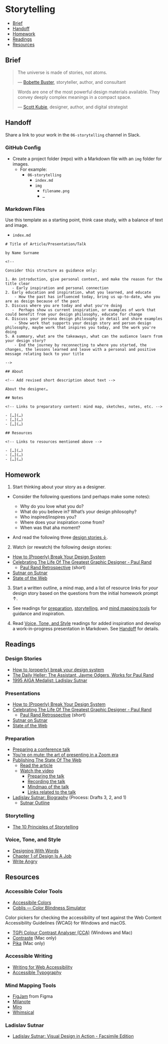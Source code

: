 # Storytelling

- [Brief](#brief)
- [Handoff](#handoff)
- [Homework](#homework)
- [Readings](#Readings)
- [Resources](#Resources)

## Brief

> The universe is made of stories, not atoms.
>
> — [Bobette Buster](http://www.bobettebuster.com), storyteller, author, and consultant

> Words are one of the most powerful design materials available. They convey deeply complex meanings in a compact space.
>
> — [Scott Kubie](https://alistapart.com/article/writing-for-designers-excerpt/), designer, author, and digital strategist

## Handoff

Share a link to your work in the `06-storytelling` channel in Slack.

### GitHub Config

- Create a project folder (repo) with a Markdown file with an `img` folder for images.
  - For example:
    - `06-storytelling`
        - `index.md`
        - `img`
          - `filename.png`
          - `…`

### Markdown Files

Use this template as a starting point, think case study, with a balance of text and image.

- `index.md`

```
# Title of Article/Presentation/Talk

by Name Surname

<!--

Consider this structure as guidance only:

1. An introduction, give personal context, and make the reason for the title clear
   - Early inspiration and personal connection
2. Early education and inspiration, what you learned, and educate
    - How the past has influenced today, bring us up-to-date, who you are as design because of the past
3. Discuss where you are today and what you're doing
   -  Perhaps show us current inspiration, or examples of work that could benefit from your design philosophy, educate for change
4. Discuss your persona design philosophy in detail and share examples
    - Show work that supports your design story and person design philosophy, maybe work that inspires you today, and the work you're doing
5. A summary, what are the takeaways, what can the audience learn from your design story?
    - End the journey by reconnecting to where you started, the changes, the lessons learned and leave with a personal and positive message relating back to your title

-->

## About

<!-- Add revised short description about text -->

About the designer…

## Notes

<!-- Links to preparatory content: mind map, sketches, notes, etc. -->

- […](…)
- […](…)
- […](…)

## Resources

<!-- Links to resources mentioned above -->

- […](…)
- […](…)
- […](…)

```

## Homework

1. Start thinking about your story as a designer.

  - Consider the following questions (and perhaps make some notes):
    - Why do you love what you do?
    - What do you believe in? What’s your design philosophy?
    - Who inspired/inspires you?
    - Where does your inspiration come from?
    - When was that aha moment?

  - And read the following three [design stories ↓](#design-stories).

2. Watch (or rewatch) the following design stories:
  - [How to (Properly) Break Your Design System](https://www.adobe.com/max/2021/sessions/how-to-properly-break-your-design-system-s190.html)
  - [Celebrating The Life Of The Greatest Graphic Designer - Paul Rand](https://www.youtube.com/watch?v=L4kSCd8yt00)
    - [Paul Rand Retrospective](https://vimeo.com/640057289) (short)
  - [Sutnar on Sutnar](https://www.youtube.com/watch?v=SDLwOMPo_uA)
  - [State of the Web](https://vimeo.com/641568337)

3. Start a written outline, a mind map, and a list of resource links for *your* design story based  on the questions from the initial homework prompt ↑.
  - See readings for [preparation](#preparation), [storytelling](#storytelling-1), and [mind mapping tools](#mind-mapping-tools) for guidance and inspiration.

4. Read [Voice, Tone, and Style](#voice-tone-and-style) readings for added inspiration and develop a work-in-progress presentation in Markdown. See [Handoff](#handoff) for details.

## Readings

### Design Stories

- [How to (properly) break your design system](https://breakyourdesignsystem.com)
- [The Daily Heller: The Assistant, Jayme Odgers, Works for Paul Rand](https://www.printmag.com/daily-heller/the-daily-heller-the-assistant-jayme-odgers-works-for-paul-rand/)
- [1995 AIGA Medalist: Ladislav Sutnar](https://epi.aiga.org/medalist-ladislavsutnar)

### Presentations

- [How to (Properly) Break Your Design System](https://www.adobe.com/max/2021/sessions/how-to-properly-break-your-design-system-s190.html)
- [Celebrating The Life Of The Greatest Graphic Designer - Paul Rand](https://www.youtube.com/watch?v=L4kSCd8yt00)
  - [Paul Rand Retrospective](https://vimeo.com/640057289) (short)
- [Sutnar on Sutnar](https://www.youtube.com/watch?v=SDLwOMPo_uA)
- [State of the Web](https://vimeo.com/641568337)

### Preparation

- [Preparing a conference talk](https://adactio.com/journal/14363)
- [You’re on mute: the art of presenting in a Zoom era](https://blog.prototypr.io/youre-on-mute-the-art-of-presenting-in-a-zoom-era-5e1f27b89f23)
- [Publishing The State Of The Web](https://adactio.com/journal/18586)
  - [Read the article](https://adactio.com/articles/18580)
  - [Watch the video](https://vimeo.com/641568337)
      - [Preparing the talk](https://adactio.com/journal/17902)
      - [Recording the talk](https://adactio.com/journal/17934)
      - [Mindmap of the talk](https://kinopio.club/the-state-of-the-web-RNnhkYT4CBLlR17tDJR7N)
      - [Links related to the talk](https://adactio.com/journal/18038)
- [Ladislav Sutnar: Biography](https://medium.com/@yixinzho/ladislav-sutnar-biography-91329185acf4) (Process: Drafts 3, 2, and 1)
  - [Sutnar Outline](https://docs.google.com/document/d/1JuJpyHtrBFzss9TnVAGTui2SDZtqh-S3ldtOI6ic10w/)

### Storytelling

- [The 10 Principles of Storytelling](https://medium.com/do-book-company/the-10-principles-of-storytelling-67a25a026f32)

### Voice, Tone, and Style

- [Designing With Words](http://www.zeldman.com/2015/07/30/the-designer-as-writer-and-public-speaker/)
- [Chapter 1 of Design Is A Job](https://monteiro.medium.com/what-is-a-designer-94ac32ff92d0)
- [Write Angry](https://zachholman.com/posts/write-angry)

## Resources

### Accessible Color Tools

- [Accessibile Colors](https://accessible-colors.com)
- [Coblis —
Color Blindness Simulator](https://www.color-blindness.com/coblis-color-blindness-simulator/)

Color pickers for checking the accessibility of text against the Web Content Accessibility Guidelines (WCAG) for Windows and macOS.

- [TGPi Colour Contrast Analyser (CCA)](https://www.tpgi.com/color-contrast-checker/) (Windows and Mac)
- [Contraste](https://contrasteapp.com) (Mac only)
- [Pika](https://superhighfives.com/pika) (Mac only)

### Accessible Writing

- [Writing for Web Accessibility](https://www.w3.org/WAI/tips/writing/)
- [Accessible Typography](https://apastyle.apa.org/style-grammar-guidelines/paper-format/accessibility/typography)

### Mind Mapping Tools

- [FigJam](https://www.figma.com/figjam/) from Figma
- [Milanote](https://milanote.com)
- [Miro](https://miro.com)
- [Whimsical](https://whimsical.com)

### Ladislav Sutnar

- [Ladislav Sutnar: Visual Design in Action - Facsimile Edition](https://www.kickstarter.com/projects/1204158310/ladislav-sutnar-visual-design-in-action-facsimile)
